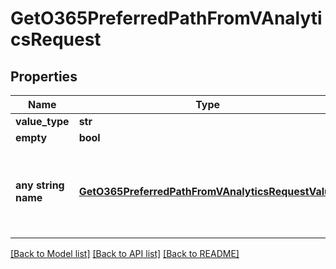 # GetO365PreferredPathFromVAnalyticsRequest


## Properties
Name | Type | Description | Notes
------------ | ------------- | ------------- | -------------
**value_type** | **str** |  | [optional] 
**empty** | **bool** |  | [optional] 
**any string name** | [**GetO365PreferredPathFromVAnalyticsRequestValue**](GetO365PreferredPathFromVAnalyticsRequestValue.md) | any string name can be used but the value must be the correct type | [optional]

[[Back to Model list]](../README.md#documentation-for-models) [[Back to API list]](../README.md#documentation-for-api-endpoints) [[Back to README]](../README.md)



